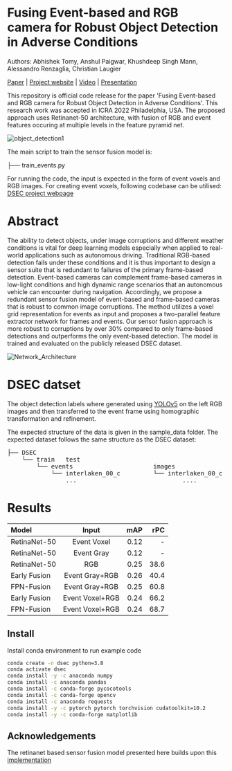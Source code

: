 # Fusing Event-based and RGB camera for Robust Object Detection in Adverse Conditions
Authors: Abhishek Tomy, Anshul Paigwar, Khushdeep Singh Mann, Alessandro Renzaglia, Christian Laugier 

[Paper](https://hal.archives-ouvertes.fr/hal-03591717/) | [Project website](https://abhishek1411.github.io/event-rgb-fusion/) | [Video](https://www.youtube.com/watch?v=2nrqhiiXJwY&ab_channel=AbhishekTomy) | [Presentation](https://www.youtube.com/watch?v=xg3ExZV84Yg&ab_channel=AbhishekTomy)

This repository is official code release for the paper 'Fusing Event-based and RGB camera for Robust Object Detection in Adverse Conditions'. This research work was accepted in ICRA 2022 Philadelphia, USA.  The proposed approach uses Retinanet-50 architecture, with fusion of RGB and event features occuring at multiple levels in the feature pyramid net.

![object_detection1](https://user-images.githubusercontent.com/11161532/172838688-cab4a68e-cb83-4c00-88b5-95c758f5964a.gif)  

The main script to train the sensor fusion model is:

├── train_events.py

For running the code, the input is expected in the form of event voxels and RGB images. For creating event voxels, following codebase can be utilised:
[DSEC project webpage](https://github.com/uzh-rpg/DSEC)

# Abstract 
The ability to detect objects, under image corruptions and different weather conditions is vital for deep learning models especially when applied to real-world applications such as autonomous driving. Traditional RGB-based detection fails under these conditions and it is thus important to design a sensor suite that is redundant to failures of the primary frame-based detection. Event-based cameras can complement frame-based cameras in low-light conditions and high dynamic range scenarios that an autonomous vehicle can encounter during navigation. Accordingly, we propose a redundant sensor fusion model of event-based and frame-based cameras that is robust to common image corruptions. The method utilizes a voxel grid representation for events as input and proposes a two-parallel feature extractor network for frames and events. Our sensor fusion approach is more robust to corruptions by over 30% compared to only frame-based detections and outperforms the only event-based detection. The model is trained and evaluated on the publicly released DSEC dataset.

![Network_Architecture](https://user-images.githubusercontent.com/11161532/172815632-db193a8e-4c55-4572-aadc-87c22e6230a7.png)

# DSEC datset

The object detection labels where generated using [YOLOv5](https://github.com/ultralytics/yolov5) on the left RGB images and then transferred to the event frame using homographic transformation and refinement.

The expected structure of the data is given in the sample_data folder. The expected dataset follows the same structure as the DSEC dataset:
<pre>
├── DSEC  
    └── train   test  
        └── events                      images  
            └── interlaken_00_c         └── interlaken_00_c  
                ...                             ....
</pre>

# Results
| Model        | Input           | mAP    | rPC   |
| :---         |    :----:       |   ---: | ---:  |
| RetinaNet-50 | Event Voxel     | 0.12   | -     |
| RetinaNet-50 | Event Gray      | 0.12   | -     |
| RetinaNet-50 | RGB             | 0.25   | 38.6  |
| Early Fusion | Event Gray+RGB  | 0.26   | 40.4  |
| FPN-Fusion   | Event Gray+RGB  | 0.25   | 60.8  |
| Early Fusion | Event Voxel+RGB | 0.24   | 66.2  |
| FPN-Fusion   | Event Voxel+RGB | 0.24   | 68.7  |
## Install

Install conda environment to run example code
```bash
conda create -n dsec python=3.8
conda activate dsec
conda install -y -c anaconda numpy
conda install -c anaconda pandas
conda install -c conda-forge pycocotools
conda install -c conda-forge opencv
conda install -c anaconda requests
conda install -y -c pytorch pytorch torchvision cudatoolkit=10.2
conda install -y -c conda-forge matplotlib
```

## Acknowledgements
The retinanet based sensor fusion model presented here builds upon this [implementation](https://github.com/yhenon/pytorch-retinanet)
